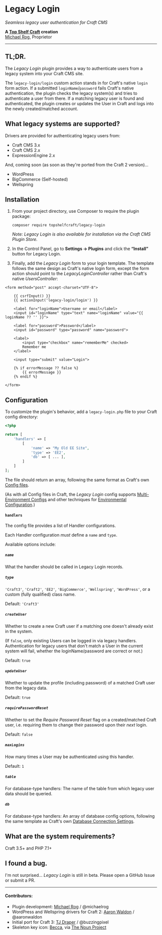 # Legacy Login

_Seamless legacy user authentication for Craft CMS_

**A [Top Shelf Craft](https://topshelfcraft.com) creation**  
[Michael Rog](https://michaelrog.com), Proprietor



* * *



## TL;DR.

The _Legacy Login_ plugin provides a way to authenticate users from a legacy system into your Craft CMS site.

The `legacy-login/login` custom action stands in for Craft's native `login` form action. If a submitted `loginName`/`password` fails Craft's native authentication, the plugin checks the legacy system(s) and tries to authenticate a user from there. If a matching legacy user is found and authenticated, the plugin creates or updates the User in Craft and logs into the newly created/matched account.



## What legacy systems are supported?

Drivers are provided for authenticating legacy users from:

- Craft CMS 3.x
- Craft CMS 2.x
- ExpressionEngine 2.x

And, coming soon (as soon as they're ported from the Craft 2 version)...
- WordPress
- BigCommerce (Self-hosted)
- Wellspring



## Installation

1. From your project directory, use Composer to require the plugin package:

   ```
   composer require topshelfcraft/legacy-login
   ```
   
    _Note: Legacy Login is also available for installation via the Craft CMS Plugin Store._

2. In the Control Panel, go to **Settings → Plugins** and click the **“Install”** button for Legacy Login.

3. Finally, add the _Legacy Login_ form to your login template. The template follows the same design as Craft's native login form, except the form action should point to the _LegacyLoginController_ rather than Craft's native _UsersController_:

```twig
<form method="post" accept-charset="UTF-8">

    {{ csrfInput() }}
    {{ actionInput('legacy-login/login') }}

    <label for="loginName">Username or email</label>
    <input id="loginName" type="text" name="loginName" value="{{ loginName ?? '' }}">

    <label for="password">Password</label>
    <input id="password" type="password" name="password">

    <label>
        <input type="checkbox" name="rememberMe" checked>
        Remember me
    </label>

    <input type="submit" value="Login">

    {% if errorMessage ?? false %}
        {{ errorMessage }}
    {% endif %}

</form>
```



## Configuration

To customize the plugin's behavior, add a `legacy-login.php` file to your Craft config directory:

```php
<?php

return [
    'handlers' => [
        [
            'name' => "My Old EE Site",
            'type' => 'EE2',
            'db' => [ ... ],
        ]
    ]
];
``` 
The file should return an array, following the same format as Craft's own [Config files](https://craftcms.com/docs/3.x/config/).

(As with all Config files in Craft, the _Legacy Login_ config supports [Multi-Environment Configs](https://craftcms.com/docs/3.x/config/#multi-environment-configs) and other techniques for [Environmental Configuration](https://craftcms.com/docs/3.x/config/#environmental-configuration).)

#### `handlers`

The config file provides a list of Handler configurations.
 
Each Handler configuration *must* define a `name` and `type`.

Available options include:

##### `name`

What the handler should be called in Legacy Login records.
 
##### `type`

`'Craft3'`, `'Craft2'`, `'EE2'`, `'BigCommerce'`, `'Wellspring'`, `'WordPress'`, or a custom (fully qualified) class name.

Default: `'Craft3'`

##### `createUser`

Whether to create a new Craft user if a matching one doesn't already exist in the system.

(If `false`, only existing Users can be logged in via legacy handlers. Authentication for legacy users that don't match a User in the current system will fail, whether the loginName/password are correct or not.)

Default: `true`

##### `updateUser`

Whether to update the profile (including password) of a matched Craft user from the legacy data.

Default: `true`

##### `requirePasswordReset`

Whether to set the _Require Password Reset_ flag on a created/matched Craft user, i.e. requiring them to change their password upon their _next_ login.

Default: `false`

##### `maxLogins`

How many times a User may be authenticated using this handler.

Default: `1`

##### `table`

For database-type handlers: The name of the table from which legacy user data should be queried.

##### `db`

For database-type handlers: An array of database config options, following the same template as Craft's own [Database Connection Settings](https://craftcms.com/docs/3.x/config/#database-connection-settings).



## What are the system requirements?

Craft 3.5+ and PHP 7.1+



## I found a bug.

I'm not surprised... _Legacy Login_ is still in beta. Please open a GitHub Issue or submit a PR.



* * *

#### Contributors:

  - Plugin development: [Michael Rog](http://michaelrog.com) / @michaelrog
  - WordPress and Wellspring drivers for Craft 2: [Aaron Waldon](https://www.causingeffect.com) / @aaronwaldon
  - Initial port for Craft 3: [TJ Draper](https://buzzingpixel.com/) / @buzzingpixel
  - Skeleton key icon: [Becca](https://thenounproject.com/hello100), via [The Noun Project](https://thenounproject.com/search/?q=skeleton+key&i=188844)
